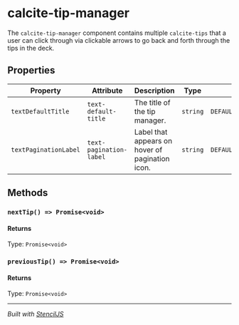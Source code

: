 # calcite-tip-manager

The `calcite-tip-manager` component contains multiple `calcite-tips` that a user can click through via clickable arrows to go back and forth through the tips in the deck.

## Properties

| Property              | Attribute               | Description                                     | Type     | Default                    |
| --------------------- | ----------------------- | ----------------------------------------------- | -------- | -------------------------- |
| `textDefaultTitle`    | `text-default-title`    | The title of the tip manager.                   | `string` | `DEFAULT_GROUP_TITLE`      |
| `textPaginationLabel` | `text-pagination-label` | Label that appears on hover of pagination icon. | `string` | `DEFAULT_PAGINATION_LABEL` |

## Methods

### `nextTip() => Promise<void>`

#### Returns

Type: `Promise<void>`

### `previousTip() => Promise<void>`

#### Returns

Type: `Promise<void>`

---

_Built with [StencilJS](https://stenciljs.com/)_
